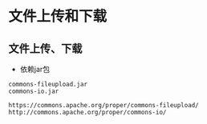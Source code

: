 文件上传和下载
==

## 

## 文件上传、下载
* 依赖jar包
```text
commons-fileupload.jar
commons-io.jar

https://commons.apache.org/proper/commons-fileupload/
http://commons.apache.org/proper/commons-io/
```

